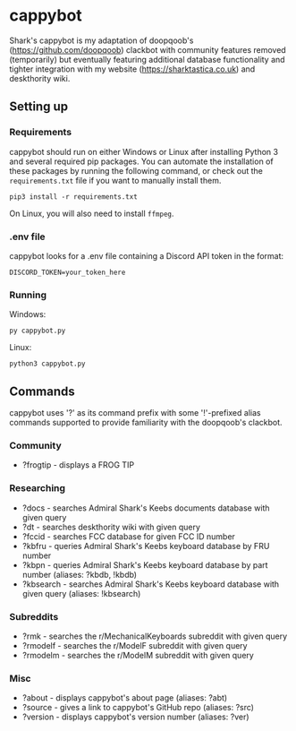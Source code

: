 # cappybot
Shark's cappybot is my adaptation of doopqoob's (https://github.com/doopqoob) clackbot with community features removed (temporarily) but eventually featuring additional database functionality and tighter integration with my website (https://sharktastica.co.uk) and deskthority wiki.

## Setting up

### Requirements
cappybot should run on either Windows or Linux after installing Python 3 and several required pip packages. You can automate the installation of these packages by running the following command, or check out the `requirements.txt` file if you want to manually install them. 

    pip3 install -r requirements.txt

On Linux, you will also need to install `ffmpeg`.

### .env file
cappybot looks for a .env file containing a Discord API token in the format:

    DISCORD_TOKEN=your_token_here

### Running
Windows:

    py cappybot.py
Linux:

    python3 cappybot.py

## Commands
cappybot uses '?' as its command prefix with some '!'-prefixed alias commands supported to provide familiarity with the doopqoob's clackbot. 
### Community
* ?frogtip - displays a FROG TIP
### Researching
* ?docs - searches Admiral Shark's Keebs documents database with given query
* ?dt - searches deskthority wiki with given query
* ?fccid - searches FCC database for given FCC ID number
* ?kbfru - queries Admiral Shark's Keebs keyboard database by FRU number
* ?kbpn - queries Admiral Shark's Keebs keyboard database by part number (aliases: ?kbdb, !kbdb)
* ?kbsearch - searches Admiral Shark's Keebs keyboard database with given query (aliases: !kbsearch)
### Subreddits
* ?rmk - searches the r/MechanicalKeyboards subreddit with given query
* ?rmodelf - searches the r/ModelF subreddit with given query
* ?rmodelm - searches the r/ModelM subreddit with given query
### Misc
* ?about - displays cappybot's about page (aliases: ?abt)
* ?source - gives a link to cappybot's GitHub repo (aliases: ?src)
* ?version - displays cappybot's version number (aliases: ?ver)